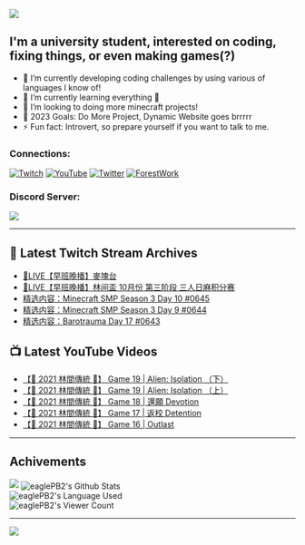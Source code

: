 <!--### Hello people, I'm EaglePB2 - The one who building something for fun 👋
Thank you for standby for this profile.   
The purpose of this profile is coming soon.   
You may come back later, as you wish if this readme.md is updated.   -->

<a href="https://github.com/lightda104530"><img src="https://readme-typing-svg.herokuapp.com/?duration=7000&width=600&lines=Hello+people,+I%27m+EaglePB2.;The+one+who+builds+something+for+fun+%F0%9F%91%8B;Thank+you+for+standby+for+this+profile.;The+purpose+of+this+profile+is+coming+soon.;You+may+come+back+later.;As+you+wish+if+this+readme.md+is+updated.;"></a>


## I'm a university student, interested on coding, fixing things, or even making games(?)
- 🔭 I’m currently developing coding challenges by using various of languages I know of!
- 🌱 I’m currently learning everything 🤣
- 💬 I’m looking to doing more minecraft projects!
- 🥅 2023 Goals: Do More Project, Dynamic Website goes brrrrr
- ⚡ Fun fact: Introvert, so prepare yourself if you want to talk to me.

### Connections:

[![Twitch](https://img.shields.io/badge/Twitch-9347FF?style=flat-square&logo=twitch&logoColor=white)](https://www.twitch.tv/eaglepb2)
[![YouTube](https://img.shields.io/badge/YouTube-%23FF0000.svg?style=flat-square&logo=YouTube&logoColor=white)](https://www.youtube.com/eaglepb2)
[![Twitter](https://img.shields.io/badge/Twitter-%231DA1F2.svg?style=flat-square&logo=Twitter&logoColor=white)](https://twitter.com/eaglepb2)
[![ForestWork](https://img.shields.io/badge/Forestwork_Website-415549?style=flat-square&logo=homeadvisor&logoColor=white)](https://forestwork.team)

### Discord Server:

[![](https://invidget.switchblade.xyz/qKrub9b?theme=dark&language=ch)](https://discord.gg/qKrub9b)

---

## 👾 Latest Twitch Stream Archives
<!-- TWITCH:START -->
- [🔴LIVE【早班晚播】麥塊台](https://www.twitch.tv/videos/1954839689)
- [🔴LIVE【早班晚播】林间盃 10月份 第三阶段 三人日麻积分赛](https://www.twitch.tv/videos/1954020789)
- [精选内容：Minecraft SMP Season 3 Day 10 #0645](https://www.twitch.tv/videos/1953923431)
- [精选内容：Minecraft SMP Season 3 Day 9 #0644](https://www.twitch.tv/videos/1953923310)
- [精选内容：Barotrauma Day 17 #0643](https://www.twitch.tv/videos/1953920480)
<!-- TWITCH:END -->



## 📺 Latest YouTube Videos
<!-- YOUTUBE:START -->
- [【🎃 2021 林間傳統 🎃】 Game 19 | Alien: Isolation （下）](https://www.youtube.com/watch?v=wYemsSXf1yI)
- [【🎃 2021 林間傳統 🎃】 Game 19 | Alien: Isolation （上）](https://www.youtube.com/watch?v=1NAu4fFKSfU)
- [【🎃 2021 林間傳統 🎃】 Game 18 | 還願 Devotion](https://www.youtube.com/watch?v=FtqBYGDB34o)
- [【🎃 2021 林間傳統 🎃】 Game 17 | 返校 Detention](https://www.youtube.com/watch?v=uDq8YYsfIJY)
- [【🎃 2021 林間傳統 🎃】 Game 16 | Outlast](https://www.youtube.com/watch?v=JhC70wtNSeg)
<!-- YOUTUBE:END -->

---

## Achivements
[![](https://github-profile-trophy.vercel.app/?username=eaglepb2&theme=monokai&no-bg=true&&title=Repositories,Issues,Commit,MultiLanguage)](https://github.com/anuraghazra/github-readme-stats)
<img align="center" alt="eaglePB2's Github Stats" src="https://github-readme-stats.vercel.app/api?username=eaglePB2&show_icons=true&hide_border=true&theme=merko" />
<br>
<img align="center" alt="eaglePB2's Language Used" src="https://github-readme-stats.vercel.app/api/top-langs/?username=eaglePB2&show_icons=true&hide_border=true&theme=merko&layout=compact&langs_count=8" />
<br>
<img align="center" alt="eaglePB2's Viewer Count" src="https://visitcount.itsvg.in/api?id=eaglepb2&label=Profile%20Views&color=3&icon=5&pretty=true" />

<hr>

<!-- RANDOMQUOTE:START -->
![](https://quotes-github-readme.vercel.app/api?type=horizontal&theme=merko)
<!-- RANDOMQUOTE:END -->


<!--
       _____   _   _   _____       _____   _   _   ____   
      |_   _| | | | | |  ___|     |  ___| | \ | | |  _  \  
        | |   | |_| | | |___      | |___  |  \| | | | | | 
        | |   |  _  | |  ___|     |  ___| |     | | | | | 
        | |   | | | | | |___      | |___  | |\  | | |_| | 
        |_|   |_| |_| |_____|     |_____| |_| \_| |____ / 
      
-->
